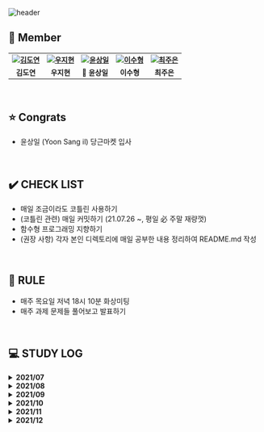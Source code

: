 ![header](https://capsule-render.vercel.app/api?type=waving&color=gradient&customColorList=10&height=320&section=header&text=Kotlism&fontSize=90&fontAlignY=35&desc=🐇%20Let's%20study%20Kotlin%20together!&descAlignY=60)


 ## 👋 **Member**

<table align="center" style="font-weight : bold">
    <tr>
        <td align="center">
            <a href="https://github.com/DyeonKim">                 
                <img alt="김도연" src="https://avatars.githubusercontent.com/DyeonKim" width="200" />            
            </a>
        </td>
        <td align="center">
            <a href="https://github.com/wjh51333">                 
                <img alt="우지현" src="https://avatars.githubusercontent.com/wjh51333" width="200" />            
            </a>
        </td>
        <td align="center">
            <a href="https://github.com/sangilyoon-dev">                 
                <img alt="윤상일" src="https://avatars.githubusercontent.com/sangilyoon-dev" width="200" />            
            </a>
        </td>
        <td align="center">
            <a href="https://github.com/eel0511">                 
                <img alt="이수형" src="https://avatars.githubusercontent.com/eel0511" width="200" />            
            </a>
        </td>
        <td align="center">
            <a href="https://github.com/Jueundev">                 
                <img alt="최주은" src="https://avatars.githubusercontent.com/Jueundev" width="200" />            
            </a>
        </td>
    </tr>
    <tr>
        <td align="center">김도연</td>
        <td align="center">우지현</td>
        <td align="center">🥕 윤상일</td>
        <td align="center">이수형</td>
        <td align="center">최주은</td>
    </tr>
</table>

<br />

## ⭐ **Congrats**
 - 윤상일 (Yoon Sang il) 당근마켓 입사

<br />

## ✔️ **CHECK LIST**  
- 매일 조금이라도 코틀린 사용하기  
- (코틀린 관련) 매일 커밋하기 (21.07.26 ~, 평일 必 주말 재량껏)  
- 함수형 프로그래밍 지향하기  
- (권장 사항) 각자 본인 디렉토리에 매일 공부한 내용 정리하여 README.md 작성
  

<br />

## 📌 **RULE**  
 - 매주 목요일 저녁 18시 10분 화상미팅  
 - 매주 과제 문제들 풀어보고 발표하기  

<br />

## 💻 STUDY LOG

<details markdown="1">
<summary><strong> 2021/07</strong></summary>
<br>
<table style="text-aling:center">
    <thead>
       <tr align="center">
        	<th> </th>
    		   <th>문제</th>
    	  </tr>
    </thead>
    <tbody>
        <tr align="center">
            <td>1주차<br>(2021/07/23 ~ 2021/07/30)</td>
            <td>
                <a href="https://www.acmicpc.net/step">
                    백준 알고리즘 단계별 문제풀이 ~20
                </a>
            </td>
        </tr>
    </tbody>
</table>


</details>



<details markdown="1">
<summary><strong> 2021/08</strong></summary>
<br>
<table style="text-aling:center">
    <thead>
        <tr align="center">
        	<th> </th>
    		<th>레벨</th>
    		<th>문제</th>
    		<th>유형</th>
    	</tr>
    </thead>
    <tbody>
        <tr align="center">
            <td rowspan="3">2주차<br>(2021/07/31 ~ 2021/08/06)</td>
            <td>Level 3</td>
            <td>
                <a href="https://programmers.co.kr/learn/courses/30/lessons/43162">
                    프로그래머스 네트워크
                </a>
            </td>
            <td>DFS/BFS</td>
        </tr>
        <tr align="center">
            <td>Level 2</td>
            <td>
                <a href="https://programmers.co.kr/learn/courses/30/lessons/72412">
                    프로그래머스 순위 검색
                </a>
            </td>
            <td>자료구조</td>
        </tr>
        <tr align="center">
            <td>Level 2</td>
            <td>
                <a href="https://programmers.co.kr/learn/courses/30/lessons/60057">
                    프로그래머스 문자열 압축
                </a>
            </td>
            <td>문자열</td>
        </tr>
        <tr align="center">
            <td rowspan="3">3주차<br>(2021/08/07 ~ 2021/08/13)</td>
            <td><img src="./Tier/silver1.svg" width="17"/></td>
            <td>
                <a href="https://www.acmicpc.net/problem/7576">
                    BOJ 7576 토마토
                </a>
            </td>
            <td>BFS</td>
        </tr>
        <tr align="center">
            <td><img src="./Tier/silver2.svg" width="17"/></td>
            <td>
                <a href="https://www.acmicpc.net/problem/1012">
                    BOJ 1012 유기농 배추
                </a>
            </td>
            <td>DFS/BFS</td>
        </tr>
        <tr align="center">
            <td><img src="./Tier/gold5.svg" width="17"/></td>
            <td>
                <a href="https://www.acmicpc.net/problem/2589">
                    BOJ 2589 보물섬
                </a>
            </td>
            <td>BFS</td>
        </tr>
        <tr align="center">
            <td rowspan="3">4주차<br>(2021/08/14 ~ 2021/08/20)</td>
            <td><img src="./Tier/gold5.svg" width="17"/></td>
            <td>
                <a href="https://www.acmicpc.net/problem/2800">
                    BOJ 2800 괄호제거
                </a>
            </td>
            <td>자료구조</td>
        </tr>
        <tr align="center">
            <td><img src="./Tier/silver2.svg" width="17"/></td>
            <td>
                <a href="https://www.acmicpc.net/problem/11279">
                    BOJ 11279 최대 힙
                </a>
            </td>
            <td>자료구조</td>
        </tr>
        <tr align="center">
            <td><img src="./Tier/gold3.svg" width="17"/></td>
            <td>
                <a href="https://www.acmicpc.net/problem/4256">
                    BOJ 4256 트리
                </a>
            </td>
            <td>트리, 분할정복</td>
        </tr>
        <tr align="center">
            <td rowspan="3">5주차<br>(2021/08/21 ~ 2021/08/27)</td>
            <td><img src="./Tier/silver3.svg" width="17"/></td>
            <td>
                <a href="https://www.acmicpc.net/problem/21275">
                    BOJ 21275 폰 호석만
                </a>
            </td>
            <td>수학</td>
        </tr>
        <tr align="center">
            <td><img src="./Tier/gold5.svg" width="17"/></td>
            <td>
                <a href="https://www.acmicpc.net/problem/19598">
                    BOJ 19598 최소 회의실 개수
                </a>
            </td>
            <td>그리디</td>
        </tr>
        <tr align="center">
            <td><img src="./Tier/silver1.svg" width="17"/></td>
            <td>
                <a href="https://www.acmicpc.net/problem/21317">
                    BOJ 21317 징검다리 건너기
                </a>
            </td>
            <td>DP</td>
        </tr>
    </tbody>
</table>


</details>


<details markdown="1">
<summary><strong> 2021/09</strong></summary>
<br>
<table style="text-aling:center">
    <thead>
        <tr align="center">
        	<th> </th>
    		<th>레벨</th>
    		<th>문제</th>
    		<th>유형</th>
    	</tr>
    </thead>
    <tbody>
        <tr align="center">
            <td rowspan="3">6주차<br>(2021/08/28 ~ 2021/09/03)</td>
            <td style="vertical-align:middle"><img src="./Tier/gold4.svg" width="17"/></td>
            <td>
                <a href="https://www.acmicpc.net/problem/1915">
                    BOJ 1915 가장 큰 정사각형
                </a>
            </td>
            <td>DP</td>
        </tr>
        <tr align="center">
            <td style="vertical-align:middle"><img src="./Tier/silver1.svg" width="17"/></td>
            <td>
                <a href="https://www.acmicpc.net/problem/10922">
                    BOJ 10922 겹치는 건 싫어
                </a>
            </td>
            <td>투 포인터</td>
        </tr>
        <tr align="center">
            <td style="vertical-align:middle"><img src="./Tier/silver1.svg" width="17"/></td>
            <td>
                <a href="https://www.acmicpc.net/problem/21608">
                    BOJ 21608 상어 초등학교
                </a>
            </td>
            <td>구현</td>
        </tr>
        <tr align="center">
            <td rowspan="3">7주차<br>(2021/09/04 ~ 2021/09/11)</td>
            <td style="vertical-align:middle"><img src="./Tier/gold5.svg" width="17"/></td>
            <td>
                <a href="https://www.acmicpc.net/problem/15686">
                    BOJ 15686 치킨 배달
                </a>
            </td>
            <td>브루트포스</td>
        </tr>
        <tr align="center">
            <td style="vertical-align:middle"><img src="./Tier/gold5.svg" width="17"/></td>
            <td>
                <a href="https://www.acmicpc.net/problem/16234">
                    BOJ 16234 인구 이동
                </a>
            </td>
            <td>BFS, 구현, 시뮬레이션</td>
        </tr>
        <tr align="center">
            <td style="vertical-align:middle"><img src="./Tier/gold5.svg" width="17"/></td>
            <td>
                <a href="https://www.acmicpc.net/problem/13023">
                    BOJ 13023 ABCDE
                </a>
            </td>
            <td>DFS</td>
        </tr>
        <tr align="center">
            <td rowspan="3">8주차<br>(2021/09/12 ~ 2021/09/19)</td>
            <td style="vertical-align:middle"><img src="./Tier/gold4.svg" width="17"/></td>
            <td>
                <a href="https://www.acmicpc.net/problem/13397">
                    BOJ 13397 구간 나누기 2
                </a>
            </td>
            <td>이분 탐색</td>
        </tr>
        <tr align="center">
            <td style="vertical-align:middle"><img src="./Tier/gold4.svg" width="17"/></td>
            <td>
                <a href="https://www.acmicpc.net/problem/2580">
                    BOJ 2580 스도쿠
                </a>
            </td>
            <td>백트래킹</td>
        </tr>
        <tr align="center">
            <td style="vertical-align:middle"><img src="./Tier/gold4.svg" width="17"/></td>
            <td>
                <a href="https://www.acmicpc.net/problem/2374">
                    BOJ 2374 같은 수로 만들기
                </a>
            </td>
            <td>분할정복, 그리디</td>
        </tr>
        <tr align="center">
            <td rowspan="3">9주차<br>(2021/09/17 ~ 2021/09/23)</td>
            <td style="vertical-align:middle"><img src="./Tier/gold4.svg" width="17"/></td>
            <td>
                <a href="https://www.acmicpc.net/problem/16916">
                    BOJ 16916 부분 문자열
                </a>
            </td>
            <td>문자열</td>
        </tr>
        <tr align="center">
            <td style="vertical-align:middle"><img src="./Tier/gold3.svg" width="17"/></td>
            <td>
                <a href="https://www.acmicpc.net/problem/1918">
                    BOJ 1918 후위 표기식
                </a>
            </td>
            <td>자료구조</td>
        </tr>
        <tr align="center">
            <td style="vertical-align:middle"><img src="./Tier/gold5.svg" width="17"/></td>
            <td>
                <a href="https://www.acmicpc.net/problem/7662">
                    BOJ 7662 이중 우선순위 큐
                </a>
            </td>
            <td>자료구조</td>
        </tr>
        <tr align="center">
            <td rowspan="3">10주차<br>(2021/09/24 ~ 2021/09/30)</td>
            <td style="vertical-align:middle"><img src="./Tier/gold2.svg" width="17"/></td>
            <td>
                <a href="https://www.acmicpc.net/problem/2263">
                    BOJ 2263 트리의 순회
                </a>
            </td>
            <td>트리</td>
        </tr>
        <tr align="center">
            <td style="vertical-align:middle"><img src="./Tier/gold5.svg" width="17"/></td>
            <td>
                <a href="https://www.acmicpc.net/problem/1747">
                    BOJ 1747 소수 & 팰린드롬
                </a>
            </td>
            <td>브루트포스, 에라토스테네스의 체</td>
        </tr>
    </tbody>
</table>


</details>


<details markdown="1">
<summary><strong> 2021/10</strong></summary>
<br>
<table style="text-aling:center">
    <thead>
        <tr align="center">
        	<th> </th>
    		<th>레벨</th>
    		<th>문제</th>
    		<th>유형</th>
    	</tr>
    </thead>
    <tbody>
        <tr align="center">
            <td rowspan="3">11주차<br>(2021/10/01 ~ 2021/10/07)</td>
            <td style="vertical-align:middle"><img src="./Tier/gold4.svg" width="17"/></td>
            <td>
                <a href="https://www.acmicpc.net/problem/1715">
                    BOJ 1715 카드 정렬하기
                </a>
            </td>
            <td>그리디</td>
        </tr>
        <tr align="center">
            <td style="vertical-align:middle"><img src="./Tier/silver1.svg" width="17"/></td>
            <td>
                <a href="https://www.acmicpc.net/problem/21317">
                    BOJ 21317 징검다리 건너기
                </a>
            </td>
            <td>DP</td>
        </tr>
        <tr align="center">
            <td style="vertical-align:middle"><img src="./Tier/gold3.svg" width="17"/></td>
            <td>
                <a href="https://www.acmicpc.net/problem/10942">
                    BOJ 10942 팰린드롬?
                </a>
            </td>
            <td>DP</td>
        </tr>
        <tr align="center">
            <td rowspan="3">12주차<br>(2021/10/08 ~ 2021/10/15)</td>
            <td style="vertical-align:middle"><img src="./Tier/gold4.svg" width="17"/></td>
            <td>
                <a href="https://www.acmicpc.net/problem/1806">
                    BOJ 1806 부분합
                </a>
            </td>
            <td>투 포인터</td>
        </tr>
        <tr align="center">
            <td style="vertical-align:middle"><img src="./Tier/gold1.svg" width="17"/></td>
            <td>
                <a href="https://www.acmicpc.net/problem/21611">
                    BOJ 21611 마법사 상어와 블리자드
                </a>
            </td>
            <td>구현</td>
        </tr>
        <tr align="center">
            <td style="vertical-align:middle"><img src="./Tier/gold4.svg" width="17"/></td>
            <td>
                <a href="https://www.acmicpc.net/problem/16932">
                    BOJ 16932 모양 만들기
                </a>
            </td>
            <td>그래프 탐색</td>
        </tr>
        <tr align="center">
            <td rowspan="3">14주차<br>(2021/10/23 ~ 2021/10/28)</td>
             <td style="vertical-align:middle"><img src="./Tier/gold5.svg" width="17"/></td>
            <td>
                <a href="https://www.acmicpc.net/problem/14500">
                    BOJ 14500 테트로미노
                </a>
            </td>
            <td>완전탐색</td>
        </tr>
        <tr align="center">
            <td style="vertical-align:middle"><img src="./Tier/gold4.svg" width="17"/></td>
            <td>
                <a href="https://www.acmicpc.net/problem/17144">
                    BOJ 17144 미세먼지 안녕!
                </a>
            </td>
            <td>시뮬레이션</td>
        </tr>
        <tr align="center">
            <td style="vertical-align:middle"><img src="./Tier/gold4.svg" width="17"/></td>
            <td>
                <a href="https://www.acmicpc.net/problem/1477">
                    BOJ 1477 휴게소 세우기
                </a>
            </td>
            <td>이분탐색</td>
        </tr>
    </tbody>
</table>

</details>



<details markdown="1">
<summary><strong> 2021/11</strong></summary>
<br>
<table style="text-aling:center">
    <thead>
        <tr align="center">
        	<th> </th>
    		<th>레벨</th>
    		<th>문제</th>
    		<th>유형</th>
    	</tr>
    </thead>
    <tbody>
        <tr align="center">
            <td rowspan="3">15주차<br>(2021/10/29 ~ 2021/11/04)</td>
            <td style="vertical-align:middle"><img src="./Tier/gold2.svg" width="17"/></td>
            <td>
                <a href="https://www.acmicpc.net/problem/17136">
                    BOJ 17136 색종이 붙이기
                </a>
            </td>
            <td>백트래킹</td>
        </tr>
        <tr align="center">
            <td style="vertical-align:middle"><img src="./Tier/gold4.svg" width="17"/></td>
            <td>
                <a href="https://www.acmicpc.net/problem/1493">
                    BOJ 1493 박스 채우기
                </a>
            </td>
            <td>분할정복</td>
        </tr>
        <tr align="center">
            <td style="vertical-align:middle"><img src="./Tier/gold5.svg" width="17"/></td>
            <td>
                <a href="https://www.acmicpc.net/problem/2671">
                    BOJ 2671 잠수함식별
                </a>
            </td>
            <td>문자열</td>
        </tr>
        <tr align="center">
            <td rowspan="3">16주차<br>(2021/11/05 ~ 2021/11/11)</td>
            <td style="vertical-align:middle"><img src="./Tier/gold5.svg" width="17"/></td>
            <td>
                <a href="https://www.acmicpc.net/problem/2493">
                    BOJ 2493 탑
                </a>
            </td>
            <td>자료구조</td>
        </tr>
        <tr align="center">
            <td style="vertical-align:middle"><img src="./Tier/gold4.svg" width="17"/></td>
            <td>
                <a href="https://www.acmicpc.net/problem/17255">
                    BOJ 17255 N으로 만들기
                </a>
            </td>
            <td>자료구조</td>
        </tr>
        <tr align="center">
            <td style="vertical-align:middle"><img src="./Tier/gold5.svg" width="17"/></td>
            <td>
                <a href="https://www.acmicpc.net/problem/14675">
                    BOJ 14675 단절점과 단절선
                </a>
            </td>
            <td>트리</td>
        </tr>
        <tr align="center">
            <td rowspan="3">17주차<br>(2021/11/12 ~ 2021/11/18)</td>
             <td style="vertical-align:middle"><img src="./Tier/gold3.svg" width="17"/></td>
            <td>
                <a href="https://www.acmicpc.net/problem/2109">
                    BOJ 2109 순회강연
                </a>
            </td>
            <td>그리디</td>
        </tr>
        <tr align="center">
            <td style="vertical-align:middle"><img src="./Tier/gold5.svg" width="17"/></td>
            <td>
                <a href="https://www.acmicpc.net/problem/12865">
                    BOJ 12865 평범한 배낭
                </a>
            </td>
            <td>DP</td>
        </tr>
        <tr align="center">
            <td style="vertical-align:middle"><img src="./Tier/gold4.svg" width="17"/></td>
            <td>
                <a href="https://www.acmicpc.net/problem/15961">
                    BOJ 15961 회전 초밥
                </a>
            </td>
            <td>투 포인터, 슬라이딩 윈도우</td>
        </tr>
        <tr align="center">
            <td rowspan="3">18, 19주차<br>(2021/11/19 ~ 2021/12/02)</td>
             <td style="vertical-align:middle"><img src="./Tier/gold2.svg" width="17"/></td>
            <td>
                <a href="https://www.acmicpc.net/problem/12100">
                    BOJ 12100 2048 (Easy)
                </a>
            </td>
            <td>구현</td>
        </tr>
        <tr align="center">
            <td style="vertical-align:middle"><img src="./Tier/gold4.svg" width="17"/></td>
            <td>
                <a href="https://www.acmicpc.net/problem/17141">
                    BOJ 17141 연구소 2
                </a>
            </td>
            <td>그래프</td>
        </tr>
        <tr align="center">
            <td style="vertical-align:middle"><img src="./Tier/gold3.svg" width="17"/></td>
            <td>
                <a href="https://www.acmicpc.net/problem/14391">
                    BOJ 14391 종이 조각
                </a>
            </td>
            <td>완전탐색</td>
        </tr>
    </tbody>
</table>

</details>

<details markdown="1">
<summary><strong> 2021/12</strong></summary>
<br>
<table style="text-aling:center">
    <thead>
        <tr align="center">
        	<th> </th>
    		<th>레벨</th>
    		<th>문제</th>
    		<th>유형</th>
    	</tr>
    </thead>
    <tbody>
        <tr align="center">
            <td rowspan="3">18, 19주차<br>(2021/11/19 ~ 2021/12/02)</td>
            <td style="vertical-align:middle"><img src="./Tier/gold2.svg" width="17"/></td>
            <td>
                <a href="https://www.acmicpc.net/problem/12100">
                    BOJ 12100 2048 (Easy)
                </a>
            </td>
            <td>구현</td>
        </tr>
        <tr align="center">
            <td style="vertical-align:middle"><img src="./Tier/gold4.svg" width="17"/></td>
            <td>
                <a href="https://www.acmicpc.net/problem/17141">
                    BOJ 17141 연구소 2
                </a>
            </td>
            <td>그래프</td>
        </tr>
        <tr align="center">
            <td style="vertical-align:middle"><img src="./Tier/gold3.svg" width="17"/></td>
            <td>
                <a href="https://www.acmicpc.net/problem/14391">
                    BOJ 14391 종이 조각
                </a>
            </td>
            <td>완전탐색</td>
        </tr>
     <tr align="center">
            <td rowspan="3">20주차<br>(2021/12/03 ~ 2021/12/09)</td>
            <td style="vertical-align:middle"><img src="./Tier/gold4.svg" width="17"/></td>
            <td>
                <a href="https://www.acmicpc.net/problem/16235">
                    BOJ 16235 나무 재테크
                </a>
            </td>
            <td>시뮬레이션</td>
        </tr>
        <tr align="center">
            <td style="vertical-align:middle"><img src="./Tier/gold2.svg" width="17"/></td>
            <td>
                <a href="https://www.acmicpc.net/problem/1561">
                    BOJ 1561 놀이 공원
                </a>
            </td>
            <td>이분탐색</td>
        </tr>
        <tr align="center">
            <td style="vertical-align:middle"><img src="./Tier/gold4.svg" width="17"/></td>
            <td>
                <a href="https://www.acmicpc.net/problem/10830">
                    BOJ 10830 행렬 제곱
                </a>
            </td>
            <td>분할정복</td>
        </tr>
        <tr align="center">
            <td rowspan="3">21주차<br>(2021/12/10 ~ 2021/12/16)</td>
            <td style="vertical-align:middle"><img src="./Tier/gold2.svg" width="17"/></td>
            <td>
                <a href="https://www.acmicpc.net/problem/14725">
                    BOJ 14725 개미굴
                </a>
            </td>
            <td>문자열</td>
        </tr>
        <tr align="center">
            <td style="vertical-align:middle"><img src="./Tier/gold4.svg" width="17"/></td>
            <td>
                <a href="https://www.acmicpc.net/problem/1504">
                    BOJ 1504 특정한 최단 경로
                </a>
            </td>
            <td>최단거리</td>
        </tr>
        <tr align="center">
            <td style="vertical-align:middle"><img src="./Tier/gold4.svg" width="17"/></td>
            <td>
                <a href="https://www.acmicpc.net/problem/1351">
                    BOJ 1351 무한 수열
                </a>
            </td>
            <td>자료구조</td>
        </tr>
             <tr align="center">
            <td rowspan="3">22주차<br>(2021/12/17 ~ 2021/12/23)</td>
            <td style="vertical-align:middle"><img src="./Tier/gold3.svg" width="17"/></td>
            <td>
                <a href="https://www.acmicpc.net/problem/2533">
                    BOJ 2533 사회망 서비스(SNS)
                </a>
            </td>
            <td>DP</td>
        </tr>
        <tr align="center">
            <td style="vertical-align:middle"><img src="./Tier/gold5.svg" width="17"/></td>
            <td>
                <a href="https://www.acmicpc.net/problem/2212">
                    BOJ 2212 센서
                </a>
            </td>
            <td>그리디</td>
        </tr>
        <tr align="center">
            <td style="vertical-align:middle"><img src="./Tier/gold5.svg" width="17"/></td>
            <td>
                <a href="https://www.acmicpc.net/problem/9251">
                    BOJ 9251 LCS
                </a>
            </td>
            <td>DP</td>
        </tr>
    </tbody>
</table>
</details>
